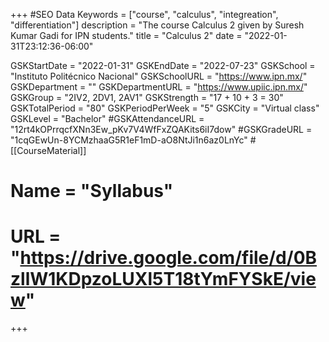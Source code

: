 +++
#SEO Data
Keywords = ["course", "calculus", "integreation", "differentiation"]
description = "The course Calculus 2 given by Suresh Kumar Gadi for IPN students."
title = "Calculus 2"
date = "2022-01-31T23:12:36-06:00"

GSKStartDate = "2022-01-31"
GSKEndDate = "2022-07-23"
GSKSchool = "Instituto Politécnico Nacional"
GSKSchoolURL = "https://www.ipn.mx/"
GSKDepartment = ""
GSKDepartmentURL = "https://www.upiic.ipn.mx/"
GSKGroup = "2IV2, 2DV1, 2AV1"
GSKStrength = "17 + 10 + 3 = 30"
GSKTotalPeriod = "80"
GSKPeriodPerWeek = "5"
GSKCity = "Virtual class"
GSKLevel = "Bachelor"
#GSKAttendanceURL = "12rt4kOPrrqcfXNn3Ew_pKv7V4WfFxZQAKits6iI7dow"
#GSKGradeURL = "1cqGEwUn-8YCMzhaaG5R1eF1mD-aO8NtJi1n6az0LnYc"
#[[CourseMaterial]]
#    Name = "Syllabus"
#    URL = "https://drive.google.com/file/d/0BzllW1KDpzoLUXl5T18tYmFYSkE/view"

+++